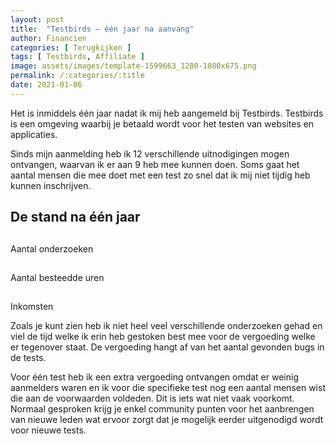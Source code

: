 ```yaml
---
layout: post
title:  "Testbirds – één jaar na aanvang"
author: Financien
categories: [ Terugkijken ]
tags: [ Testbirds, Affiliate ]
image: assets/images/template-1599663_1280-1080x675.png
permalink: /:categories/:title
date: 2021-01-06
---
```


Het is inmiddels één jaar nadat ik mij heb aangemeld bij Testbirds. Testbirds is een omgeving waarbij je betaald wordt voor het testen van websites en applicaties.

Sinds mijn aanmelding heb ik 12 verschillende uitnodigingen mogen ontvangen, waarvan ik er aan 9 heb mee kunnen doen. Soms gaat het aantal mensen die mee doet met een test zo snel dat ik mij niet tijdig heb kunnen inschrijven.

## De stand na één jaar
<div class="container">
    <div class="counter col_third">
      <i class="fas fa-sort-numeric-up-alt fa-2x"></i>
      <h2 class="timer count-title count-number" data-to="9" data-speed="2000"></h2>
      <p class="count-text ">Aantal onderzoeken</p>
    </div>
    <div class="counter col_third">
      <i class="far fa-calendar-times fa-2x"></i>
      <h2 class="timer count-title count-number" data-to="16data-speed="2000"></h2>
      <p class="count-text ">Aantal besteedde uren</p>
    </div>
    <div class="counter col_third end">
      <i class="fas fa-euro-sign fa-2x"></i>
      <h2 class="timer count-title count-number" data-to="183data-speed="2000"></h2>
      <p class="count-text ">Inkomsten</p>
    </div>
</div>


Zoals je kunt zien heb ik niet heel veel verschillende onderzoeken gehad en viel de tijd welke ik erin heb gestoken best mee voor de vergoeding welke er tegenover staat. De vergoeding hangt af van het aantal gevonden bugs in de tests.

Voor één test heb ik een extra vergoeding ontvangen omdat er weinig aanmelders waren en ik voor die specifieke test nog een aantal mensen wist die aan de voorwaarden voldeden. Dit is iets wat niet vaak voorkomt. Normaal gesproken krijg je enkel community punten voor het aanbrengen van nieuwe leden wat ervoor zorgt dat je mogelijk eerder uitgenodigd wordt voor nieuwe tests.
